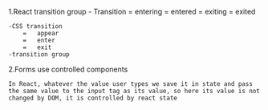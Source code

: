 1.React transition group
    - Transition
        =   entering
        =   entered
        =   exiting
        =   exited

    -CSS transition
        =   appear
        =   enter
        =   exit
    -transition group

2.Forms use controlled components

    In React, whatever the value user types we save it in state and pass the same value to the input tag as its value, so here its value is not changed by DOM, it is controlled by react state
